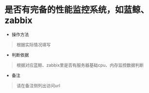 # 是否有完备的性能监控系统，如蓝鲸、zabbix

- 操作方法
> 根据实际情况填写

- 判断依据
> 根据对应蓝鲸、zabbix里是否有服务器基础cpu、内存监控数据判断

- 备注
> 请在备注侧列出访问url